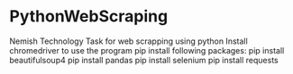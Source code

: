# PythonWebScraping
Nemish Technology Task for web scrapping using python
Install chromedriver to use the program
pip install following packages:
pip install beautifulsoup4
pip install pandas
pip install selenium
pip install requests
